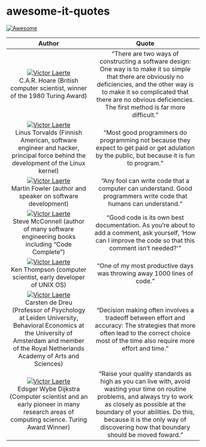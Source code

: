 # awesome-it-quotes

[![Awesome](https://cdn.rawgit.com/sindresorhus/awesome/d7305f38d29fed78fa85652e3a63e154dd8e8829/media/badge.svg)](https://github.com/sindresorhus/awesome)

| Author | Quote |
|:-:|:-:|
| [![Victor Laerte](https://avatars0.githubusercontent.com/u/7623098?s=70)](https://github.com/victorlaerte) <br> C.A.R. Hoare (British computer scientist, winner of the 1980 Turing Award) | “There are two ways of constructing a software design: One way is to make it so simple that there are obviously no deficiencies, and the other way is to make it so complicated that there are no obvious deficiencies. The first method is far more difficult.” |
| [![Victor Laerte](https://avatars0.githubusercontent.com/u/7623098?s=70)](https://github.com/victorlaerte) <br> Linus Torvalds (Finnish American, software engineer and hacker, principal force behind the development of the Linux kernel) | “Most good programmers do programming not because they expect to get paid or get adulation by the public, but because it is fun to program.” |
| [![Victor Laerte](https://avatars0.githubusercontent.com/u/7623098?s=70)](https://github.com/victorlaerte) <br> Martin Fowler (author and speaker on software development) | “Any fool can write code that a computer can understand. Good programmers write code that humans can understand.” |
| [![Victor Laerte](https://avatars0.githubusercontent.com/u/7623098?s=70)](https://github.com/victorlaerte) <br> Steve McConnell (author of many software engineering books including “Code Complete”) | “Good code is its own best documentation. As you’re about to add a comment, ask yourself, ‘How can I improve the code so that this comment isn’t needed?'” |
| [![Victor Laerte](https://avatars0.githubusercontent.com/u/7623098?s=70)](https://github.com/victorlaerte) <br> Ken Thompson (computer scientist, early developer of UNIX OS) | “One of my most productive days was throwing away 1000 lines of code.” |
| [![Victor Laerte](https://avatars0.githubusercontent.com/u/7623098?s=70)](https://github.com/victorlaerte) <br> Carsten de Dreu (Professor of Psychology at Leiden University, Behavioral Economics at the University of Amsterdam and member of the Royal Netherlands Academy of Arts and Sciences) | “Decision making often involves a tradeoff between effort and accuracy: The strategies that more often lead to the correct choice most of the time also require more effort and time.” |
| [![Victor Laerte](https://avatars0.githubusercontent.com/u/7623098?s=70)](https://github.com/victorlaerte) <br> Edsger Wybe Dijkstra (Computer scientist and an early pioneer in many research areas of computing science. Turing Award Winner) | “Raise your quality standards as high as you can live with, avoid wasting your time on routine problems, and always try to work as closely as possible at the boundary of your abilities. Do this, because it is the only way of discovering how that boundary should be moved foward.” |
